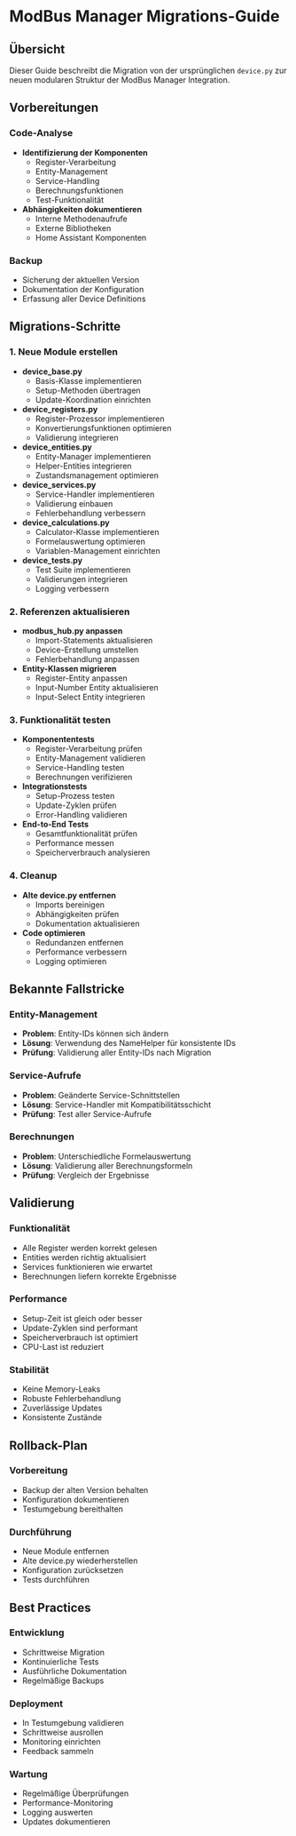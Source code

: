 # ModBus Manager Migrations-Guide

## Übersicht
Dieser Guide beschreibt die Migration von der ursprünglichen `device.py` zur neuen modularen Struktur der ModBus Manager Integration.

## Vorbereitungen

### Code-Analyse
- **Identifizierung der Komponenten**
  - Register-Verarbeitung
  - Entity-Management
  - Service-Handling
  - Berechnungsfunktionen
  - Test-Funktionalität
- **Abhängigkeiten dokumentieren**
  - Interne Methodenaufrufe
  - Externe Bibliotheken
  - Home Assistant Komponenten

### Backup
- Sicherung der aktuellen Version
- Dokumentation der Konfiguration
- Erfassung aller Device Definitions

## Migrations-Schritte

### 1. Neue Module erstellen
- **device_base.py**
  - Basis-Klasse implementieren
  - Setup-Methoden übertragen
  - Update-Koordination einrichten
- **device_registers.py**
  - Register-Prozessor implementieren
  - Konvertierungsfunktionen optimieren
  - Validierung integrieren
- **device_entities.py**
  - Entity-Manager implementieren
  - Helper-Entities integrieren
  - Zustandsmanagement optimieren
- **device_services.py**
  - Service-Handler implementieren
  - Validierung einbauen
  - Fehlerbehandlung verbessern
- **device_calculations.py**
  - Calculator-Klasse implementieren
  - Formelauswertung optimieren
  - Variablen-Management einrichten
- **device_tests.py**
  - Test Suite implementieren
  - Validierungen integrieren
  - Logging verbessern

### 2. Referenzen aktualisieren
- **modbus_hub.py anpassen**
  - Import-Statements aktualisieren
  - Device-Erstellung umstellen
  - Fehlerbehandlung anpassen
- **Entity-Klassen migrieren**
  - Register-Entity anpassen
  - Input-Number Entity aktualisieren
  - Input-Select Entity integrieren

### 3. Funktionalität testen
- **Komponententests**
  - Register-Verarbeitung prüfen
  - Entity-Management validieren
  - Service-Handling testen
  - Berechnungen verifizieren
- **Integrationstests**
  - Setup-Prozess testen
  - Update-Zyklen prüfen
  - Error-Handling validieren
- **End-to-End Tests**
  - Gesamtfunktionalität prüfen
  - Performance messen
  - Speicherverbrauch analysieren

### 4. Cleanup
- **Alte device.py entfernen**
  - Imports bereinigen
  - Abhängigkeiten prüfen
  - Dokumentation aktualisieren
- **Code optimieren**
  - Redundanzen entfernen
  - Performance verbessern
  - Logging optimieren

## Bekannte Fallstricke

### Entity-Management
- **Problem**: Entity-IDs können sich ändern
- **Lösung**: Verwendung des NameHelper für konsistente IDs
- **Prüfung**: Validierung aller Entity-IDs nach Migration

### Service-Aufrufe
- **Problem**: Geänderte Service-Schnittstellen
- **Lösung**: Service-Handler mit Kompatibilitätsschicht
- **Prüfung**: Test aller Service-Aufrufe

### Berechnungen
- **Problem**: Unterschiedliche Formelauswertung
- **Lösung**: Validierung aller Berechnungsformeln
- **Prüfung**: Vergleich der Ergebnisse

## Validierung

### Funktionalität
- Alle Register werden korrekt gelesen
- Entities werden richtig aktualisiert
- Services funktionieren wie erwartet
- Berechnungen liefern korrekte Ergebnisse

### Performance
- Setup-Zeit ist gleich oder besser
- Update-Zyklen sind performant
- Speicherverbrauch ist optimiert
- CPU-Last ist reduziert

### Stabilität
- Keine Memory-Leaks
- Robuste Fehlerbehandlung
- Zuverlässige Updates
- Konsistente Zustände

## Rollback-Plan

### Vorbereitung
- Backup der alten Version behalten
- Konfiguration dokumentieren
- Testumgebung bereithalten

### Durchführung
- Neue Module entfernen
- Alte device.py wiederherstellen
- Konfiguration zurücksetzen
- Tests durchführen

## Best Practices

### Entwicklung
- Schrittweise Migration
- Kontinuierliche Tests
- Ausführliche Dokumentation
- Regelmäßige Backups

### Deployment
- In Testumgebung validieren
- Schrittweise ausrollen
- Monitoring einrichten
- Feedback sammeln

### Wartung
- Regelmäßige Überprüfungen
- Performance-Monitoring
- Logging auswerten
- Updates dokumentieren 